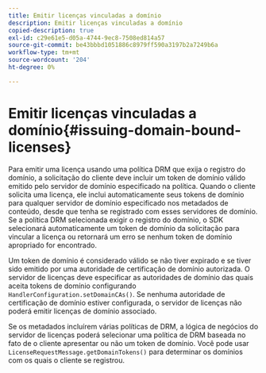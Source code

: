```yaml
---
title: Emitir licenças vinculadas a domínio
description: Emitir licenças vinculadas a domínio
copied-description: true
exl-id: c29e61e5-d05a-4744-9ec8-7508ed814a57
source-git-commit: be43bbbd1051886c8979ff590a3197b2a7249b6a
workflow-type: tm+mt
source-wordcount: '204'
ht-degree: 0%

---
```


# Emitir licenças vinculadas a domínio{#issuing-domain-bound-licenses}

Para emitir uma licença usando uma política DRM que exija o registro do domínio, a solicitação do cliente deve incluir um token de domínio válido emitido pelo servidor de domínio especificado na política. Quando o cliente solicita uma licença, ele inclui automaticamente seus tokens de domínio para qualquer servidor de domínio especificado nos metadados de conteúdo, desde que tenha se registrado com esses servidores de domínio. Se a política DRM selecionada exigir o registro do domínio, o SDK selecionará automaticamente um token de domínio da solicitação para vincular a licença ou retornará um erro se nenhum token de domínio apropriado for encontrado.

Um token de domínio é considerado válido se não tiver expirado e se tiver sido emitido por uma autoridade de certificação de domínio autorizada. O servidor de licenças deve especificar as autoridades de domínio das quais aceita tokens de domínio configurando `HandlerConfiguration.setDomainCAs()`. Se nenhuma autoridade de certificação de domínio estiver configurada, o servidor de licenças não poderá emitir licenças de domínio associado.

Se os metadados incluírem várias políticas de DRM, a lógica de negócios do servidor de licenças poderá selecionar uma política de DRM baseada no fato de o cliente apresentar ou não um token de domínio. Você pode usar `LicenseRequestMessage.getDomainTokens()` para determinar os domínios com os quais o cliente se registrou.
